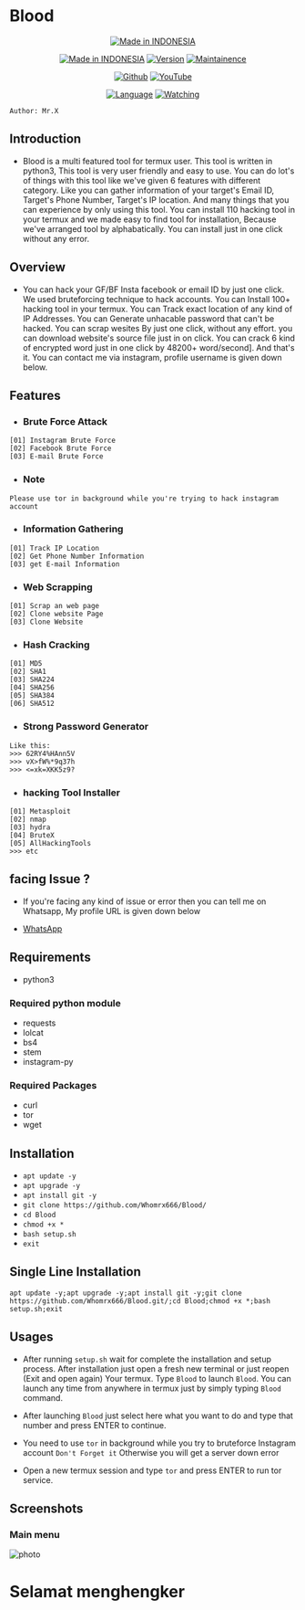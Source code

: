 # Blood

<p align="center">
<a href="https://wa.me/6287855190571_x0"><img title="Made in INDONESIA" src="https://img.shields.io/badge/MADE%20IN-INDONESIA-SCRIPT?colorA=%23ff8100&colorB=%23017e40&colorC=%23ff0000&style=for-the-badge"></a>
</p>

<p align="center">
<a href="https://wa.me/6287855190571"><img title="Made in INDONESIA" src="https://img.shields.io/badge/Tool-Blood-green.svg"></a>
<a href="https://youtube.com/@whomrx666"><img title="Version" src="https://img.shields.io/badge/Version-1.0-green.svg?style=flat-square"></a>
<a href="https://youtube.com/@whomrx666"><img title="Maintainence" src="https://img.shields.io/badge/Maintained%3F-yes-green.svg"></a>
</p>

<p align="center">
<a href="https://github.com/Whomrx666"><img title="Github" src="https://img.shields.io/badge/Mr.X-brightgreen?style=for-the-badge&logo=github"></a>
<a href="https://youtube.com/@whomrx666"><img title="YouTube" src="https://img.shields.io/badge/YouTube-Whomrx666-red?style=for-the-badge&logo=Youtube"></a>
</p>
<p align="center">
<a href="https://github.com/Whomrx666"><img title="Language" src="https://img.shields.io/badge/Made%20with-Python-1f425f.svg?v=103"></a>
<a href="https://github.com/Whomrx666"><img title="Watching" src="https://img.shields.io/github/watchers/Whomrx666/Blood?label=Watchers&color=blue&style=flat-square"></a>

</p>

``` Author: Mr.X ```


## Introduction

+ Blood is a multi featured tool for termux user. This tool is written in python3, This tool is very user friendly and easy to use. You can do lot's of things with this tool like we've given 6 features with different category. Like you can gather information of your target's Email ID, Target's Phone Number, Target's IP location. And many things that you can experience by only using this tool. You can install 110 hacking tool in your termux and we made easy to find tool for installation, Because we've arranged tool by alphabatically. You can install just in one click without any error.

## Overview

+ You can hack your GF/BF Insta facebook or email ID by just one click. We used bruteforcing technique to hack accounts. You can Install 100+ hacking tool in your termux. You can Track exact location of any kind of IP Addresses. You can Generate unhacable password that can't be hacked. You can scrap wesites By just one click, without any effort. you can download website's source file just in on click. You can crack 6 kind of encrypted word just in one click by 48200+ word/second]. And that's it. You can contact me via instagram, profile username is given down below.

## Features

+ ### Brute Force Attack

```
[01] Instagram Brute Force
[02] Facebook Brute Force
[03] E-mail Brute Force
```

+ ### Note
```
Please use tor in background while you're trying to hack instagram account
```

+ ### Information Gathering
```
[01] Track IP Location
[02] Get Phone Number Information
[03] get E-mail Information
```

+ ### Web Scrapping
```
[01] Scrap an web page
[02] Clone website Page
[03] Clone Website
```

+ ### Hash Cracking
```
[01] MD5
[02] SHA1
[03] SHA224
[04] SHA256
[05] SHA384
[06] SHA512
```

+ ### Strong Password Generator
```
Like this:                     
>>> 62RY4%HAnn5V
>>> vX>fW%*9q37h
>>> <=xk=XKK5z9?
```


+ ### hacking Tool Installer
```
[01] Metasploit
[02] nmap
[03] hydra
[04] BruteX
[05] AllHackingTools
>>> etc
```

## facing Issue ?

+ If you're facing any kind of issue or error then you can tell me on Whatsapp, My profile URL is given down below

+ [WhatsApp](https://wa.me/6287855190571)

## Requirements

+ python3

### Required python module

+ requests
+ lolcat
+ bs4
+ stem
+ instagram-py

### Required Packages

+ curl
+ tor
+ wget

## Installation

+ `apt update -y`
+ `apt upgrade -y`
+ `apt install git -y`
+ `git clone https://github.com/Whomrx666/Blood/`
+ `cd Blood`
+ `chmod +x *`
+ `bash setup.sh`
+ `exit`

## Single Line Installation

```
apt update -y;apt upgrade -y;apt install git -y;git clone https://github.com/Whomrx666/Blood.git/;cd Blood;chmod +x *;bash setup.sh;exit
```
## Usages

+ After running ```setup.sh``` wait for complete the installation and setup process. After installation just open a fresh new terminal or just reopen (Exit and open again) Your termux. Type ```Blood``` to launch ```Blood```. You can launch any time from anywhere in termux just by simply typing ```Blood``` command.

+ After launching ```Blood``` just select here what you want to do and type that number and press ENTER to continue.

+ You need to use `tor` in background while you try to bruteforce Instagram account `Don't Forget it` Otherwise you will get a server down error

+ Open a new termux session and type `tor` and press ENTER to run tor service.

## Screenshots
### Main menu

![photo](https://github.com/Whomrx666/Blood/blob/main/img/mainmenu.png?raw=true)

# Selamat menghengker
